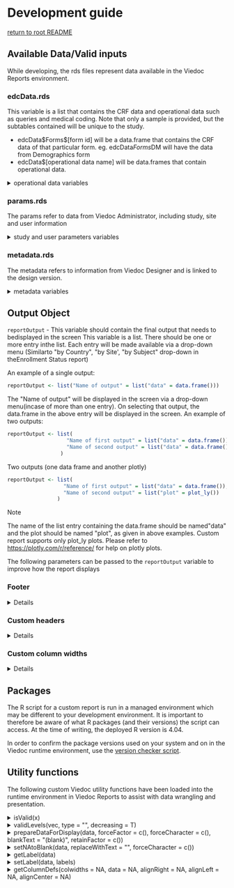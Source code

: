 # Development guide
[return to root README](../README.md)
## Available Data/Valid inputs
While developing, the rds files represent data available in the Viedoc Reports environment.

### edcData.rds
This variable is a list that contains the CRF data and operational data such as queries and medical coding. Note that only a sample is provided, but the subtables contained will be unique to the study.

- edcData\$Forms\$[form id] will be a data.frame that contains the CRF data of that particular form. eg. edcData$Forms$DM will have the data from Demographics form
- edcData\$[operational data name] will be data.frames that contain operational data. 

<details><summary> operational data variables </summary>  

- edcData$EventDates: Contains one record per visit and its corresponding dates for each subject  
- edcData$Queries: Contains one record per query per status along with its status remarks and dates  
- edcData$ReviewStatus: Contains one record per visit and form and has the statuses for DM Review, Clinical Review, Signature, and Lock  
- edcData$SubjectStatus: Contains one record per subject along with the screening, enrollment, withdrawal status  
- edcData$PendingForms: Contains one record per pending form  
- edcData$TimeLapse: Contains one record per form with lapse days(number of days between the event date and the data entry start date)  
- edcData$Items: Contains one record per item with ID, label,datatype, content length and other details.  
- edcData$CodeLists: Contains one record per code text with format name, datatype and code value.  
- edcData$ProcessedQueries: Contains one record per query (processed across the status)  
  - $QueryStudySeqNo  
  - $SiteSeq  
  - $SiteName  
  - $SiteCode  
  - $SubjectSeq  
  - $SubjectId  
  - $EventSeq  
  - $EventId  
  - $EventName  
  - $EventDate  
  - $ActivityId  
  - $ActivityName  
  - $FormId  
  - $FormName  
  - $FormSeq  
  - $SubjectFormSeq  
  - $OriginSubjectFormSeq  
  - $SourceSubjectFormSeq  
  - $ItemId  
  - $ItemName  
  - $QueryItemSeqNo  
  - $RaisedOn  
  - $QueryType  
  - $RangeCheckOID  
  - $QueryText  
  - $PrequeryText: Query text for the prequery raised
  - $UserName: Username for the person who raised the query/ who left the field blank 
  - $QueryResolution
  - $ClosedByDataEdit: Value is 'Yes', if on filtering Queries EDC where a single query can have multiple records, the text 'Query closed due to data edit' is present for any Query State in Query Resolved, Query Rejected, Query Approved, Query Closed.
  - $QueryResolutionHistory
  - $QueryStatus
  - $PrequeryPromoted
  - $PrequeryPromotedBy
  - $PrequeryRaised
  - $PrequeryRaisedBy
  - $PrequeryRejected
  - $PrequeryRejectedBy
  - $PrequeryRemoved
  - $PrequeryRemovedBy
  - $QueryApproved
  - $QueryApprovedBy
  - $QueryClosed
  - $QueryClosedBy
  - $QueryRaised
  - $QueryRaisedBy
  - $QueryRejected
  - $QueryRejectedBy
  - $QueryRemoved
  - $QueryRemovedBy
  - $QueryResolved
  - $QueryResolvedBy
  - $QueryClosed_C
  - $OpenQueryAge: Difference between the Query Raised date and current date for query in 'Query Raised' state
  - $ResolvedQueryAge: Difference between the Query Resolved date and current date for query in 'Query Resolved' state
  - $PrequeryAge: Difference between the Prequery Raised date and current date for prequery in 'Prequery Raised' or 'Prequery Promoted' states
  - $TimeToResolution: Difference between the Query Raised date and Query Resolved/ Query Closed date
  - $TimeToApproval: Difference between the Query Resolved date and Query Approved/ Query Rejected date;
  - $TimeToRelease: Difference between the Prequery Raised date and Prequery Rejected/Removed/Released(Query Raised) date
  - $TimeofQueryCycle: Difference between the Query Raised date and Query Approved/ Query Rejected/ Query Closed date
  - $TimeToRemoval
  - $RaisedMonth
  - $ResolvedMonth
  - $RemovedMonth
  - $LatestActionBy
  - $LatestActionOn
  
</details>

### params.rds  
The params refer to data from Viedoc Administrator, including study, site and user information

<details><summary> study and user parameters variables </summary>

- params$dateOfDownload - Contains date and time at which the data waspulled from Viedoc Clinic.
- params$UserDetails\$studyinfo: Contains the studyName and studyType
- params$UserDetails\$studysettings: Contains the study level parameters:
  - $expectedNumberOfScreenedSubjects: Expected number of subjects to be screened
  - $expectedNumberOfEnrolledSubjects: Expected number of subjects to be enrolled 
  - $expectedDateOfCompleteEnrollment: Expected date of 100% enrollment
  - $totalNumberOfStudySites: Total number of sites
  - $totalNumberOfUniqueCountries: Total number of countries
- params$UserDetails\$sites: Contains a data.frame with one record per site and includes the site level parameters:
  - $expectedNumberOfSubjectsScreened: Expected number of subjects to be screened
  - $expectedNumberOfSubjectsEnrolled: Expected number of subjects to be enrolled
  - $maximumNumberOfSubjectsScreened: Maximum number of subjects that can be screened
  
</details>

### metadata.rds  
The metadata refers to information from Viedoc Designer and is linked to the design version.

<details><summary> metadata variables </summary>

- metadata$MDVOIDs: Contains the design versions applied in the study.
- metadat$GlobalVariables: A data.frame that has the information onStudyName, StudyDescription and ProtocolName.
- metadata$BasicDefinitions: A data.frame that has information on any definitions used in the study(Columns: Definition, OID and Name).
- metadata$StudyEventRef: Contains the order of a Study Event present across the design versions(Data.frame with columns MDVOID,StudyEventOID, OrderNumber and Mandatory).
- metadata$StudyEventDef: Contains Study Event Definitions applied across the design versions(Data.frame with columns MDVOID, OID,Name, Repeating, Type and Category).
- metadata$FormRef: Contains details on the Forms added in an Event across the design versions(Data.frame with columns MDVOID,StudyEventOID and FormOID).
- metadata$FormDef: Contains Form Definitions applied across the design versions of a study (Data.frame with columns MDVOID, OID,Name, Repeating, Sdv and Hidden).
- metadata$ItemGroupRef: Contains details of the ItemGroups inside a form across design versions(Data.frame with columns MDVOID,FormOID and ItemGroupOID).
- metadata$ItemGroupDef: Contains details of ItemGroup definitions applied across design versions(Data.frame with columns MDVOID, OID,Name, Repeating, IsReferenceData, SASDatasetName, Domain, Origin,Purpose and Comment).
- metadata$ItemRef: Contains details of the Items within anItemGroup(Data.frame with columns MDVOID, ItemGroupOID and ItemOID).
- metadata$ItemDef: Contains the Item definitions applied across design versions(Data.frame with columns MDVOID, OID, Name, DataType,Length, SignificantDigits, SASFieldName, SDSVarName, Origin,Comment, Question, MeasurementUnitOID, CodeListOID, HtmlType and Sdv).
- metadata$CodeList: Contains the CodeList information as a dataframe with columns MDVOID, OID, Name, DataType, SASFormatName,CodeListType, CodedValue, DecodedValue, Rank and OrderNumber.
- metadata$RolesDef: Contains the Roles defined in the study acrossdesign versions and their permissions(Data.frame with columnsMDVOID, OID, Name and Permissions).
- metadata$SDVSettings: Contains details about the SDVScope setacross design versions as a data.frame with columns MDVOID andSDVScope.
- metadata$formitems: Contains summarized information of Form andItem information(Data.frame with columns OID, FormOID, FormName,Hidden, ItemGroupOID, ItemOID, Name, DataType, Length,SignificantDigits, SASFieldName, SDSVarName, Origin, Comment,Question, MeasurementUnitOID, CodeListOID, HtmlType and Sdv).
</details>

## Output Object

`reportOutput` - This variable should contain the final output that needs to bedisplayed in the screen
This variable is a list. There should be one or more entry inthe list.
Each entry will be made available via a drop-down menu (Similarto "by Country", "by Site', "by Subject" drop-down in theEnrollment Status report)

An example of a single output: 
  
```R 
reportOutput <- list("Name of output" = list("data" = data.frame()))
```

The "Name of output" will be displayed in the screen via a drop-down menu(incase of more than one entry). On selecting that output, the data.frame in the above entry will be displayed in the screen.
An example of two outputs:

```R 
reportOutput <- list(
                   "Name of first output" = list("data" = data.frame()),
                   "Name of second output" = list("data" = data.frame())
                 )
```

Two outputs (one data frame and another plotly)

```R 
reportOutput <- list(
                  "Name of first output" = list("data" = data.frame()),
                  "Name of second output" = list("plot" = plot_ly())
                )
```

> [!NOTE] 
> The name of the list entry containing the data.frame should be named"data" and the plot should be named "plot", as given in above examples. Custom report supports only plot_ly plots. 
> Please refer to https://plotly.com/r/reference/ for help on plotly plots.

The following parameters can be passed to the  `reportOutput` variable to improve how the report displays

### Footer
<details>
A footer to the output table can be included as given in the below example:

```R 
reportOutput <- list("by Country" = list("data" = data.frame(), footer =list(text = "Additional notes to the table", displayOnly = TRUE)))
```

The footer text can include HTML tags. 
eg. `"This footer text <strong>emphasises</strong> a word"` renders like this: "This footer text <strong>emphasises</strong> a word"

`displayOnly` - a logical parameter that affects how the custom report behaves on download.

If `TRUE`, the footer will be displayed, but ignored when the report is downloaded. If `FALSE`, the footer will beincluded in the download.

If "displayOnly" is not mentioned, by default it is considered to be FALSE
For a plot output, if "`displayOnly = FALSE`", then please use plotly `bottommargin` (refer the example code below) to sufficiently display the note in the plot
</details>

### Custom headers
<details>
Normally, the data.frame column labels will be used as table header.However, the column labels can be overridden using the header feature asgiven below:

```R 
newHeader <- list(firstLevel = c("Study", "Country", "Site Code", "SiteName", "Subject", "Screened", "Enrolled", "Candidate", "Ongoing","Completed", "Withdrawn"))
reportOutput <- list("by Country" = list("data" = data.frame(), header =newHeader))
```

Two levels of header can be set for a table as given below:
```R
 twoLevelHeader <- list(
   firstLevel = c("Column 1", "Column 2", rep("Covers Columns 3, 4, 5", 3), "Column 6", "Column 7", rep("Covers Columns 8, 9", 2)),
   secondLevel = c("Column 3", "Column 4", "Column 5", "Column 8", "Column 9")
 )
 reportOutput <- list("by Country" = list("data" = data.frame(), header = twoLevelHeader))
```

The above code will render a header as shown below:

```
--------------------------------------------------------------------------------------------------
                    |     Covers Columns 3, 4, 5     |                     | Covers Columns 8, 9 | 
-------------------------------------------------------------------------------------------------
Column 1 | Column 2 | Column 3 | Column 4 | Column 5 | Column 6 | Column7 | Column 8 | Column 9 | 
-------------------------------------------------------------------------------------------------
```

> [!CAUTION]
> If the wrong number of names are provided for the header parameter, it will revert to the labels included in the table.
</details>

### Custom column widths
<details>

The column width can be defined for all or selected columns as give below:

```R
outputdata <- data.frame() # Output data

widths <- rep(0, ncol(outputdata)) # set all columns to auto width
widths[2] <- 105 # Set 2nd column to 105 px
widths[5] <- 90 # Set 5th column to 90 px
widths[6:11] <- 60 # Set columns 6 to 11 to 60 px

newcolumnDefs <- getColumnDefs(colwidths = widths)

reportOutput <- list(
  "by Country" = list("data" = outputdata, columnDefs =newcolumnDefs)
  )
```
</details>


## Packages
The R script for a custom report is run in a managed environment which may be different to your development environment. It is important to therefore be aware of what R packages (and their versions) the script can access. At the time of writing, the deployed R version is 4.04.

In order to confirm the package versions used on your system and on in the Viedoc runtime environment, use the [version checker script](../utils/version_checker.R).

## Utility functions
The following custom Viedoc utility functions have been loaded into the runtime environment in Viedoc Reports to assist with data wrangling and presentation.

<details><summary>isValid(x) </summary>  

- purpose: Check whether a value is valid
- input parameters: any
- returns logical: 
  - TRUE: 
    - 1. 
      - is not atomic
    - 2. OR
      - is atomic AND 
      - is not null AND 
      - all is not NA AND 
      - is not character or logical when vector contains no empty strings, ommiting NA
  - FALSE: 
    - 1. 
      - is atomic AND 
      - is null 
    - 2. OR
      - is atomic AND 
      - is not null AND 
      - all is NA 
    - 3. OR
      - is atomic AND 
      - is not null AND 
      - all is not NA AND
      - is character OR Logical AND vector contains no empty strings when omiting NA

</details>

<details><summary>validLevels(vec, type = "", decreasing = T) </summary>  

- Purpose: Get the unique values in a character vector or factor. In case of factor, unique levels are extracted while dropping the levels that are not present in the input
- Input params:
  - vec - the character vector or factor from which the unique values should be extracted
  - type 
     - if type is left blank, the result is sorted alphabetically.
     - if type == 'frequency', the result is sorted based on the frequency of the individual values in the input vector
  - decreasing 
    - if type is blank, this value is ignored. 
    - If type == "frequency", then this value is used to identify the sort order of the frequency
- return object
  - if type == "" & input is a factor, returns levels(vec)[levels(vec) %in% unique(vec)]
  - if type == "" & input is not a factor, returns sort(unique(vec))
  - if type == "frequency", returns names(sort(table(vec)[table(vec)!=0], decreasing = decreasing))
  - else returns character(0)

</details>
<details><summary>prepareDataForDisplay(data, forceFactor = c(), forceCharacter = c(), blankText = "(blank)", retainFactor = c())</summary>  

- purpose: Prepare the data.frame for optimal dislay via the DT package
- input parameters:
  - data - data.frame that should be prepared for display 
  - forceFactor 
    - a character vector of column names that should be forced as factor field.
    - This can be used to force SiteCode into character, without which it would default to numeric.
    - This will help in an optimal filtering feature for the numeric columns (dropdown instead of range filter)
  - forceCharacter - a character vector of column names that should be forced as character field. 
    - Similar usage as forceFactor where there is a need to force a numeric field into character, but not factorize the data
    - If the column is not listed in this parameter, and if the data contains only numeric value, then the column will be rendered as numeric
  - blankText - value provided in this parameter will be used to replace blank values
  - retainFactor 
    - The function will by default reapply factorization for all the factor fields, character fields (that are not part of forceCharacter),a nd fields that are listed in forceFactor. Hence, for fields that should not lose its assigned factor levels should be listed in this field
- output: data.frame (or same as input data object)

</details>
<details><summary>setNAtoBlank(data, replaceWithText = "", forceCharacter = c())</summary>  

- purpose: Remove all NA fields and replace them with blank or substitute text
- input parameters
  - data - input data.frame
  - replaceWithText - Substitute text to be used as replacement for blank values
  - forceCharacter - a characer vector of columns names that should be forced to character type instead of  numeric
- output: data.frame

</details>
<details><summary>getLabel(data)</summary>  

- Purpose: Get the column labels of a data.frame as character vector
- input parameters: 
  - data - input data.frame
- output: character vector

</details>
<details><summary>setLabel(data, labels)</summary>  

- Purpose: Set the column labels of a data.frame
- Input parameters: 
  - data - input data.frame
- labels - a list of column labels. The number of columns in the data and the count of labels provided in this parameter should match
- Output: data.frame

</details>
<details><summary>getColumnDefs(colwidths = NA, data = NA, alignRight = NA, alignLeft = NA, alignCenter = NA)</summary>  

- Purpose: Provide an easy way to define column widths for report outputs. Uses DT package
- Parameters:
  - colwidths - a numeric vector of column widths in pixels. Length of this parameter should match the count of columns in the data for which this will be used.
  -             This parameter is ignored if data is provided
  - data - if data if provided, then the column width is calculated based on the data
  - alignRight - a numeric vector of column numbers that should be right-aligned in display
  - alignLeft - a numeric vector of column numbers that should be left-aligned in display
  - alignCenter - a numeric vector of column numbers that should be center-aligned in display
  - NOTE: While using alignRight, alignLeft, or alignCenter, it is suggested to also include colwidths or data parameter for optimal result
- Output: list of column definitions as described in DT package.

</details>

